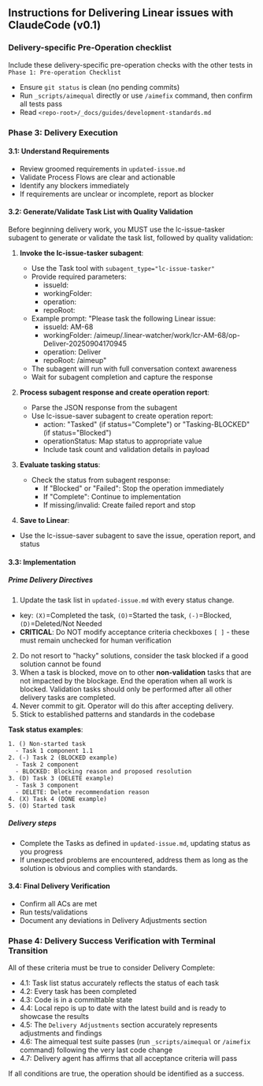 ## Instructions for Delivering Linear issues with ClaudeCode (v0.1)

### Delivery-specific Pre-Operation checklist
Include these delivery-specific pre-operation checks with the other tests in `Phase 1: Pre-operation Checklist`
- Ensure `git status` is clean (no pending commits)
- Run `_scripts/aimequal` directly or use `/aimefix` command, then confirm all tests pass
- Read `<repo-root>/_docs/guides/development-standards.md`


### Phase 3: Delivery Execution

#### 3.1: Understand Requirements
- Review groomed requirements in `updated-issue.md`
- Validate Process Flows are clear and actionable
- Identify any blockers immediately
- If requirements are unclear or incomplete, report as blocker

#### 3.2: Generate/Validate Task List with Quality Validation

Before beginning delivery work, you MUST use the lc-issue-tasker subagent to generate or validate the task list, followed by quality validation:

1. **Invoke the lc-issue-tasker subagent**:
   - Use the Task tool with `subagent_type="lc-issue-tasker"`
   - Provide required parameters:
     - issueId: <issue-id>
     - workingFolder: <working-folder>
     - operation: <operation>
     - repoRoot: <repo-root>
   - Example prompt: "Please task the following Linear issue:
     - issueId: AM-68
     - workingFolder: /aimeup/.linear-watcher/work/lcr-AM-68/op-Deliver-20250904170945
     - operation: Deliver
     - repoRoot: /aimeup"
   - The subagent will run with full conversation context awareness
   - Wait for subagent completion and capture the response

2. **Process subagent response and create operation report**:
   - Parse the JSON response from the subagent
   - Use lc-issue-saver subagent to create operation report:
     - action: "Tasked" (if status="Complete") or "Tasking-BLOCKED" (if status="Blocked")
     - operationStatus: Map status to appropriate value
     - Include task count and validation details in payload
   
3. **Evaluate tasking status**:
   - Check the status from subagent response:
     - If "Blocked" or "Failed": Stop the operation immediately
     - If "Complete": Continue to implementation
     - If missing/invalid: Create failed report and stop

4. **Save to Linear**:
  - Use the lc-issue-saver subagent to save the issue, operation report, and status


#### 3.3: Implementation

##### Prime Delivery Directives
1. Update the task list in `updated-issue.md` with every status change.
  - key: `(X)`=Completed the task, `(O)`=Started the task, `(-)`=Blocked, `(D)`=Deleted/Not Needed
  - **CRITICAL**: Do NOT modify acceptance criteria checkboxes `[ ]` - these must remain unchecked for human verification
2. Do not resort to "hacky" solutions, consider the task blocked if a good solution cannot be found
3. When a task is blocked, move on to other **non-validation** tasks that are not impacted by the blockage. End the operation when all work is blocked.  Validation tasks should only be performed after all other delivery tasks are completed.
4. Never commit to git. Operator will do this after accepting delivery.
5. Stick to established patterns and standards in the codebase

**Task status examples**:
```
1. () Non-started task
  - Task 1 component 1.1
2. (-) Task 2 (BLOCKED example)
  - Task 2 component
  - BLOCKED: Blocking reason and proposed resolution
3. (D) Task 3 (DELETE example)
  - Task 3 component
  - DELETE: Delete recommendation reason
4. (X) Task 4 (DONE example)
5. (O) Started task
```

##### Delivery steps
- Complete the Tasks as defined in `updated-issue.md`, updating status as you progress
- If unexpected problems are encountered, address them as long as the solution is obvious and complies with standards.

#### 3.4: Final Delivery Verification
- Confirm all ACs are met
- Run tests/validations
- Document any deviations in Delivery Adjustments section

### Phase 4: Delivery Success Verification with Terminal Transition
All of these criteria must be true to consider Delivery Complete:
- 4.1: Task list status accurately reflects the status of each task
- 4.2: Every task has been completed
- 4.3: Code is in a committable state
- 4.4: Local repo is up to date with the latest build and is ready to showcase the results
- 4.5: The `Delivery Adjustments` section accurately represents adjustments and findings
- 4.6: The aimequal test suite passes (run `_scripts/aimequal` or `/aimefix` command) following the very last code change
- 4.7: Delivery agent has affirms that all acceptance criteria will pass

If all conditions are true, the operation should be identified as a success.


